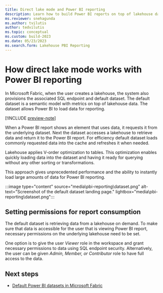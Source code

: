 ```yaml
---
title: Direct lake mode and Power BI reporting
description: Learn how to build Power BI reports on top of lakehouse data in Microsoft Fabric 
ms.reviewer: snehagunda
ms.author: tvilutis
author: tedvilutis
ms.topic: conceptual
ms.custom: build-2023
ms.date: 05/23/2023
ms.search.form: Lakehouse PBI Reporting
---
```


# How direct lake mode works with Power BI reporting

In Microsoft Fabric, when the user creates a lakehouse, the system also provisions the associated SQL endpoint and default dataset. The default dataset is a semantic model with metrics on top of lakehouse data. The dataset allows Power BI to load data for reporting.

[!INCLUDE [preview-note](../includes/preview-note.md)]

When a Power BI report shows an element that uses data, it requests it from the underlying dataset. Next the dataset accesses a lakehouse to retrieve data and return it to the Power BI report. For efficiency default dataset loads commonly requested data into the cache and refreshes it when needed.

Lakehouse applies V-order optimization to tables. This optimization enables quickly loading data into the dataset and having it ready for querying without any other sorting or transformations.

This approach gives unprecedented performance and the ability to instantly load large amounts of data for Power BI reporting.

:::image type="content" source="media\pbi-reporting\dataset.png" alt-text="Screenshot of the default dataset landing page." lightbox="media\pbi-reporting\dataset.png":::

## Setting permissions for report consumption

The default dataset is retrieving data from a lakehouse on demand. To make sure that data is accessible for the user that is viewing Power BI report, necessary permissions on the underlying lakehouse need to be set.

One option is to give the user *Viewer* role in the workspace and grant necessary permissions to data using SQL endpoint security. Alternatively, the user can be given *Admin, Member, or Contributor* role to have full access to the data.

## Next steps

- [Default Power BI datasets in Microsoft Fabric](../data-warehouse/datasets.md)
